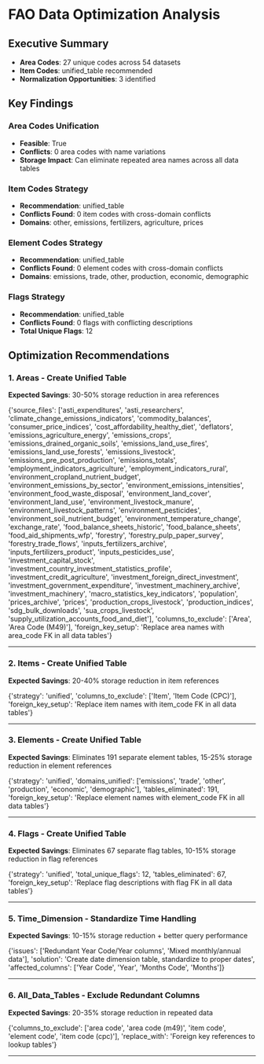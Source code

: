 # FAO Data Optimization Analysis

## Executive Summary
- **Area Codes**: 27 unique codes across 54 datasets
- **Item Codes**: unified_table recommended
- **Normalization Opportunities**: 3 identified

## Key Findings

### Area Codes Unification
- **Feasible**: True
- **Conflicts**: 0 area codes with name variations
- **Storage Impact**: Can eliminate repeated area names across all data tables

### Item Codes Strategy  
- **Recommendation**: unified_table
- **Conflicts Found**: 0 item codes with cross-domain conflicts
- **Domains**: other, emissions, fertilizers, agriculture, prices

### Element Codes Strategy
- **Recommendation**: unified_table
- **Conflicts Found**: 0 element codes with cross-domain conflicts
- **Domains**: emissions, trade, other, production, economic, demographic

### Flags Strategy
- **Recommendation**: unified_table
- **Conflicts Found**: 0 flags with conflicting descriptions
- **Total Unique Flags**: 12

## Optimization Recommendations

### 1. Areas - Create Unified Table
**Expected Savings**: 30-50% storage reduction in area references

{'source_files': ['asti_expenditures', 'asti_researchers', 'climate_change_emissions_indicators', 'commodity_balances', 'consumer_price_indices', 'cost_affordability_healthy_diet', 'deflators', 'emissions_agriculture_energy', 'emissions_crops', 'emissions_drained_organic_soils', 'emissions_land_use_fires', 'emissions_land_use_forests', 'emissions_livestock', 'emissions_pre_post_production', 'emissions_totals', 'employment_indicators_agriculture', 'employment_indicators_rural', 'environment_cropland_nutrient_budget', 'environment_emissions_by_sector', 'environment_emissions_intensities', 'environment_food_waste_disposal', 'environment_land_cover', 'environment_land_use', 'environment_livestock_manure', 'environment_livestock_patterns', 'environment_pesticides', 'environment_soil_nutrient_budget', 'environment_temperature_change', 'exchange_rate', 'food_balance_sheets_historic', 'food_balance_sheets', 'food_aid_shipments_wfp', 'forestry', 'forestry_pulp_paper_survey', 'forestry_trade_flows', 'inputs_fertilizers_archive', 'inputs_fertilizers_product', 'inputs_pesticides_use', 'investment_capital_stock', 'investment_country_investment_statistics_profile', 'investment_credit_agriculture', 'investment_foreign_direct_investment', 'investment_government_expenditure', 'investment_machinery_archive', 'investment_machinery', 'macro_statistics_key_indicators', 'population', 'prices_archive', 'prices', 'production_crops_livestock', 'production_indices', 'sdg_bulk_downloads', 'sua_crops_livestock', 'supply_utilization_accounts_food_and_diet'], 'columns_to_exclude': ['Area', 'Area Code (M49)'], 'foreign_key_setup': 'Replace area names with area_code FK in all data tables'}

---

### 2. Items - Create Unified Table
**Expected Savings**: 20-40% storage reduction in item references

{'strategy': 'unified', 'columns_to_exclude': ['Item', 'Item Code (CPC)'], 'foreign_key_setup': 'Replace item names with item_code FK in all data tables'}

---

### 3. Elements - Create Unified Table
**Expected Savings**: Eliminates 191 separate element tables, 15-25% storage reduction in element references

{'strategy': 'unified', 'domains_unified': ['emissions', 'trade', 'other', 'production', 'economic', 'demographic'], 'tables_eliminated': 191, 'foreign_key_setup': 'Replace element names with element_code FK in all data tables'}

---

### 4. Flags - Create Unified Table
**Expected Savings**: Eliminates 67 separate flag tables, 10-15% storage reduction in flag references

{'strategy': 'unified', 'total_unique_flags': 12, 'tables_eliminated': 67, 'foreign_key_setup': 'Replace flag descriptions with flag FK in all data tables'}

---

### 5. Time_Dimension - Standardize Time Handling
**Expected Savings**: 10-15% storage reduction + better query performance

{'issues': ['Redundant Year Code/Year columns', 'Mixed monthly/annual data'], 'solution': 'Create date dimension table, standardize to proper dates', 'affected_columns': ['Year Code', 'Year', 'Months Code', 'Months']}

---

### 6. All_Data_Tables - Exclude Redundant Columns
**Expected Savings**: 20-35% storage reduction in repeated data

{'columns_to_exclude': ['area code', 'area code (m49)', 'item code', 'element code', 'item code (cpc)'], 'replace_with': 'Foreign key references to lookup tables'}

---

